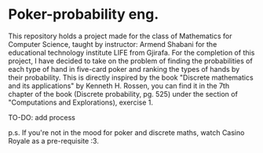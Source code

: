# Poker-probability eng.
This repository holds a project made for the class of Mathematics for Computer Science, taught by instructor: Armend Shabani for the educational technology institute LIFE from Gjirafa.
For the completion of this project, I have decided to take on the problem of finding the probabilities of each type of hand in five-card poker and ranking the types of hands by their probability. This is directly inspired by the book "Discrete mathematics and its applications" by Kenneth H. Rossen, you can find it in the 7th chapter of the book (Discrete probability, pg. 525) under the section of "Computations and Explorations), exercise 1.

TO-DO: add process

p.s. If you're not in the mood for poker and discrete maths, watch Casino Royale as a pre-requisite :3.
